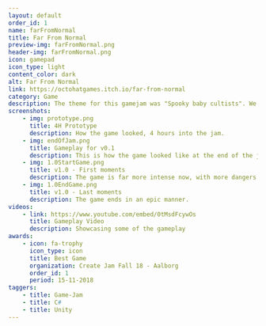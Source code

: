 ```yaml
---
layout: default
order_id: 1
name: farFromNormal
title: Far From Normal
preview-img: farFromNormal.png
header-img: farFromNormal.png
icon: gamepad
icon_type: light
content_color: dark
alt: Far From Normal
link: https://octohatgames.itch.io/far-from-normal
category: Game
description: The theme for this gamejam was "Spooky baby cultists". We decided to use the 4|44 rule. Where you spend the first four hours making a prototype of the whole game and if you're happy with what you have, spend the rest 44 hours polishing and making the game enjoyable.<br><br>Responsabilities:<br>- Local multiplayer and work on mapping game controllers to characters<br>- UI animations and tracking of points<br>- GameController for score, deaths and spawning items<br>- Inventory system and object interaction<br>- AnimationController for any object on any specified event<br>- Player spawning<br>- Environment threats<br>- Lead a team of 2 other programmers and review their tasks<br><br>We received the opportunity to visit Funday Factory, a game company in Aarhus, where we got information from the people there on different tweaks we could do to improve the game and to make our vision into an actual full game.<br>Later on, a smaller part of the team that was interested to continue in the project spent a week and implemented the features and bugfixes we realized we needed. The game is now in 1.0 and is one of my most proudest achievements.<br><br>Credits for 1.0:<br>- Austeja Vaicyte | Lead Artist<br>- Mark Nielsen | VFX and Programmer<br>- Theodor F Purcaru | Lead Programmer
screenshots:
    - img: prototype.png
      title: 4H Prototype
      description: How the game looked, 4 hours into the jam.
    - img: endOfJam.png
      title: Gameplay for v0.1
      description: This is how the game looked like at the end of the jam.
    - img: 1.0StartGame.png
      title: v1.0 - First moments
      description: The game is far more intense now, with more dangers and tools at the players disposal.
    - img: 1.0EndGame.png
      title: v1.0 - Last moments
      description: The game ends in an epic manner.
videos:
    - link: https://www.youtube.com/embed/0tMsdFcywOs
      title: Gameplay Video
      description: Showcasing some of the gameplay
awards:
    - icon: fa-trophy
      icon_type: icon
      title: Best Game
      organization: Create Jam Fall 18 - Aalborg
      order_id: 1
      period: 15-11-2018
taggers:
    - title: Game-Jam
    - title: C#
    - title: Unity
---
```


